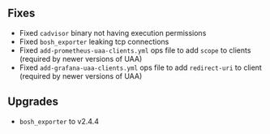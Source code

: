 ## Fixes

* Fixed `cadvisor` binary not having execution permissions
* Fixed `bosh_exporter` leaking tcp connections
* Fixed `add-prometheus-uaa-clients.yml` ops file to add `scope` to clients (required by newer versions of UAA)
* Fixed `add-grafana-uaa-clients.yml` ops file to add `redirect-uri` to client (required by newer versions of UAA)

## Upgrades

* `bosh_exporter` to v2.4.4

